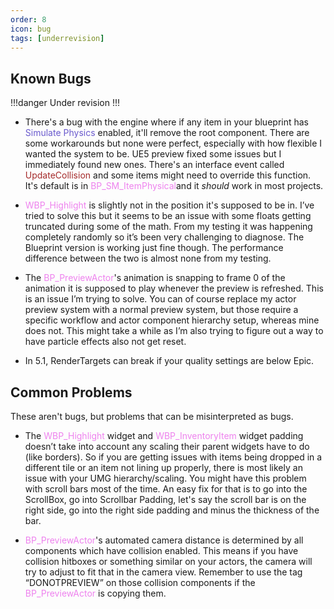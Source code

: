 ```yaml
---
order: 8
icon: bug
tags: [underrevision]
---
```


## Known Bugs

!!!danger
Under revision
!!!

- There's a bug with the engine where if any item in your blueprint has <span style="color:slateblue">Simulate Physics</span> enabled, it'll remove the root component. There are some workarounds but none were perfect, especially with how flexible I wanted the system to be. UE5 preview fixed some issues but I immediately found new ones.
There's an interface event called <span style="color:brown">UpdateCollision</span> and some items might need to override this function. It's default is in <span style="color:violet">BP_SM_ItemPhysical</span>and it *should* work in most projects.

- <span style="color:violet">WBP_Highlight</span> is slightly not in the position it's supposed to be in. I’ve tried to solve this but it seems to be an issue with some floats getting truncated during some of the math. From my testing it was happening completely randomly so it’s been very challenging to diagnose. The Blueprint version is working just fine though. The performance difference between the two is almost none from my testing.

- The <span style="color:violet">BP_PreviewActor</span>'s animation is snapping to frame 0 of the animation it is supposed to play whenever the preview is refreshed. This is an issue I’m trying to solve. You can of course replace my actor preview system with a normal preview system, but those require a specific workflow and actor component hierarchy setup, whereas mine does not.
This might take a while as I’m also trying to figure out a way to have particle effects also not get reset.

- In 5.1, RenderTargets can break if your quality settings are below Epic.

## Common Problems
These aren't bugs, but problems that can be misinterpreted as bugs.

- The <span style="color:violet">WBP_Highlight</span> widget and <span style="color:violet">WBP_InventoryItem</span> widget padding doesn’t take into account any scaling their parent widgets have to do (like borders). So if you are getting issues with items being dropped in a different tile or an item not lining up properly, there is most likely an issue with your UMG hierarchy/scaling.
You might have this problem with scroll bars most of the time. An easy fix for that is to go into the ScrollBox, go into Scrollbar Padding, let's say the scroll bar is on the right side, go into the right side padding and minus the thickness of the bar.

- <span style="color:violet">BP_PreviewActor</span>'s automated camera distance is determined by all components which have collision enabled. This means if you have collision hitboxes or something similar on your actors, the camera will try to adjust to fit that in the camera view.
Remember to use the tag “DONOTPREVIEW” on those collision components if the <span style="color:violet">BP_PreviewActor</span> is copying them.
